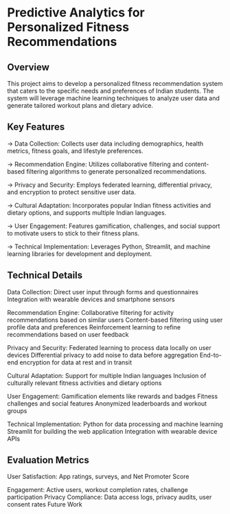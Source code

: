 # Predictive Analytics for Personalized Fitness Recommendations

## Overview

This project aims to develop a personalized fitness recommendation system that caters to the specific needs and preferences of Indian students. The system will leverage machine learning techniques to analyze user data and generate tailored workout plans and dietary advice.

## Key Features

-> Data Collection: Collects user data including demographics, health metrics, fitness goals, and lifestyle preferences.

-> Recommendation Engine: Utilizes collaborative filtering and content-based filtering algorithms to generate personalized recommendations.

-> Privacy and Security: Employs federated learning, differential privacy, and encryption to protect sensitive user data.

-> Cultural Adaptation: Incorporates popular Indian fitness activities and dietary options, and supports multiple Indian languages.

-> User Engagement: Features gamification, challenges, and social support to motivate users to stick to their fitness plans.

-> Technical Implementation: Leverages Python, Streamlit, and machine learning libraries for development and deployment.

## Technical Details

Data Collection:
Direct user input through forms and questionnaires
Integration with wearable devices and smartphone sensors

Recommendation Engine:
Collaborative filtering for activity recommendations based on similar users
Content-based filtering using user profile data and preferences
Reinforcement learning to refine recommendations based on user feedback

Privacy and Security:
Federated learning to process data locally on user devices
Differential privacy to add noise to data before aggregation
End-to-end encryption for data at rest and in transit

Cultural Adaptation:
Support for multiple Indian languages
Inclusion of culturally relevant fitness activities and dietary options

User Engagement:
Gamification elements like rewards and badges
Fitness challenges and social features
Anonymized leaderboards and workout groups

Technical Implementation:
Python for data processing and machine learning
Streamlit for building the web application
Integration with wearable device APIs


## Evaluation Metrics

User Satisfaction: App ratings, surveys, and Net Promoter Score

Engagement: Active users, workout completion rates, challenge participation
Privacy Compliance: Data access logs, privacy audits, user consent rates
Future Work
